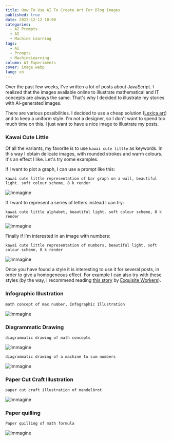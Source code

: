 ```yaml
---
title: How To Use AI To Create Art For Blog Images
published: true
date: 2022-12-12 10:00
categories:
  - AI Prompts
  - AI
  - Machine Learning
tags:
  - AI
  - Prompts
  - MachineLearning
column: AI Experiments
cover: image.webp
lang: en
---
```


Over the past few weeks, I've written a lot of posts about JavaScript. I realized that the images available online to illustrate mathematical and IT concepts are always the same. That's why I decided to illustrate my stories with AI-generated images.

There are various possibilities. I decided to use a cheap solution ([Lexica.art](https://medium.com/data-driven-fiction/lexica-art-how-to-search-and-create-images-with-artificial-intelligence-58ca51e63394)) and to keep a uniform style. I'm not a designer, so I don't want to spend too much time on this. I just want to have a nice image to illustrate my posts.

### Kawai Cute Little

Of all the variants, my favorite is to use `kawai cute little` as keywords. In this way I obtain delicate images, with rounded strokes and warm colours. It's an effect I like. Let's try some examples.

If I want to plot a graph, I can use a prompt like this:

```
kawai cute little representation of bar graph on a wall, beautiful light. soft colour scheme, 8 k render
```

![Immagine](./cute-chart.webp)

If I want to represent a series of letters instead I can try:

```
kawai cute little alphabet, beautiful light. soft colour scheme, 8 k render
```

![Immagine](./cute-word.webp)

Finally if I'm interested in an image with numbers:

```
kawai cute little representation of numbers, beautiful light. soft colour scheme, 8 k render
```

![Immagine](./cute-numbers.webp)

Once you have found a style it is interesting to use it for several posts, in order to give a homogeneous effect. For example I can also try with these styles (by the way, I recommend reading [this story](https://exquisiteworkers.medium.com/32-art-styles-on-midjourney-v4-you-must-try-e1844e75daf3) by [Exquisite Workers](https://exquisiteworkers.medium.com/)).

### Infographic Illustration

```
math concept of max number, Infographic Illustration
```

![Immagine](./info.webp)

### Diagrammatic Drawing

```
diagrammatic drawing of math concepts
```

![Immagine](./diagrammatic.webp)

```
diagrammatic drawing of a machine to sum numbers
```

![Immagine](./sum.webp)

### Paper Cut Craft Illustration

```
paper cut craft illustration of mandelbrot
```

![Immagine](./paper-craft.webp)

### Paper quilling

```
Paper quilling of math formula
```

![Immagine](./paper-quilling.webp)
